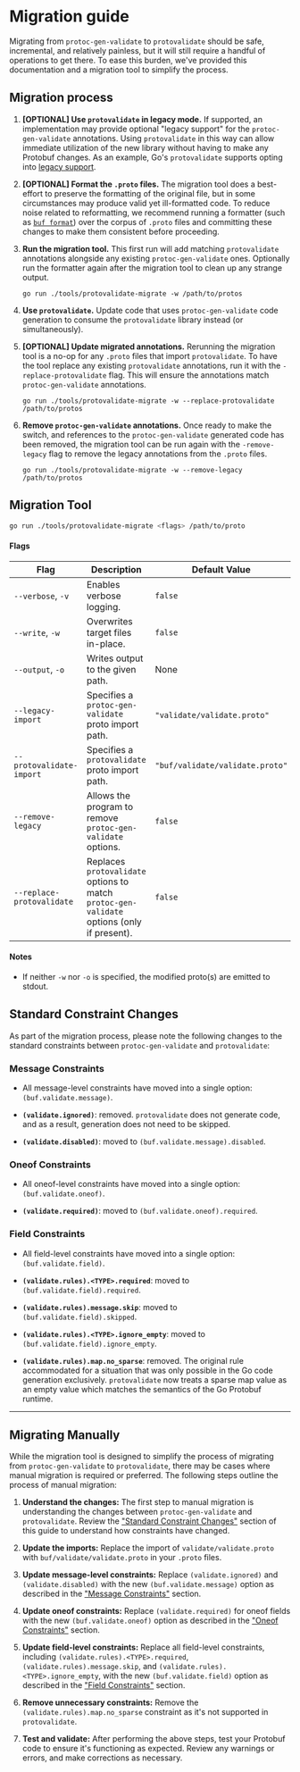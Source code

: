 # Migration guide

Migrating from `protoc-gen-validate` to `protovalidate` should be safe,
incremental, and relatively painless, but it will still require a handful of
operations to get there. To ease this burden, we've provided this documentation
and a migration tool to simplify the process.

## Migration process

1. **[OPTIONAL] Use `protovalidate` in legacy mode.** If supported, an
   implementation may provide optional "legacy support" for the
   `protoc-gen-validate` annotations. Using `protovalidate` in this way can
   allow immediate utilization of the new library without having to make any
   Protobuf changes. As an example, Go's `protovalidate` supports opting into
   [legacy support][go-legacy].

2. **[OPTIONAL] Format the `.proto` files.** The migration tool does a
   best-effort to preserve the formatting of the original file, but in some
   circumstances may produce valid yet ill-formatted code. To reduce noise
   related to reformatting, we recommend running a formatter (such as
   [`buf format`][format]) over the corpus of `.proto` files and committing
   these changes to make them consistent before proceeding.

3. **Run the migration tool.** This first run will add matching `protovalidate`
   annotations alongside any existing `protoc-gen-validate` ones. Optionally run
   the formatter again after the migration tool to clean up any strange output.
   ```shell
   go run ./tools/protovalidate-migrate -w /path/to/protos
   ```

4. **Use `protovalidate`.** Update code that uses `protoc-gen-validate` code
   generation to consume the `protovalidate` library instead (or
   simultaneously).

5. **[OPTIONAL] Update migrated annotations.** Rerunning the migration tool is a
   no-op for any `.proto` files that import `protovalidate`. To have the tool
   replace any existing `protovalidate` annotations, run it with the
   `-replace-protovalidate` flag. This will ensure the annotations match
   `protoc-gen-validate` annotations.
   ```shell
   go run ./tools/protovalidate-migrate -w --replace-protovalidate /path/to/protos
   ```

6. **Remove `protoc-gen-validate` annotations.** Once ready to make the switch,
   and references to the `protoc-gen-validate` generated code has been removed,
   the migration tool can be run again with the `-remove-legacy` flag to remove
   the legacy annotations from the `.proto` files.
   ```shell
   go run ./tools/protovalidate-migrate -w --remove-legacy /path/to/protos
   ```

## Migration Tool

```bash
go run ./tools/protovalidate-migrate <flags> /path/to/proto
```

#### Flags

| Flag                      | Description                                                                                | Default Value                   |
|---------------------------|--------------------------------------------------------------------------------------------|---------------------------------|
| `--verbose`, `-v`         | Enables verbose logging.                                                                   | `false`                         |
| `--write`, `-w`           | Overwrites target files in-place.                                                          | `false`                         |
| `--output`, `-o`          | Writes output to the given path.                                                           | None                            |
| `--legacy-import`         | Specifies a `protoc-gen-validate` proto import path.                                       | `"validate/validate.proto"`     |
| `--protovalidate-import`  | Specifies a `protovalidate` proto import path.                                             | `"buf/validate/validate.proto"` |
| `--remove-legacy`         | Allows the program to remove `protoc-gen-validate` options.                                | `false`                         |
| `--replace-protovalidate` | Replaces `protovalidate` options to match `protoc-gen-validate` options (only if present). | `false`                         |

#### Notes

- If neither `-w` nor `-o` is specified, the modified proto(s) are emitted to
  stdout.

## Standard Constraint Changes

As part of the migration process, please note the following changes to the
standard constraints between `protoc-gen-validate` and `protovalidate`:

### Message Constraints

- All message-level constraints have moved into a single
  option: `(buf.validate.message)`.

- **`(validate.ignored)`**: removed. `protovalidate` does not generate code,
  and as a result, generation does not need to be skipped.

- **`(validate.disabled)`**: moved to `(buf.validate.message).disabled`.

### Oneof Constraints

- All oneof-level constraints have moved into a single
  option: `(buf.validate.oneof)`.

- **`(validate.required)`**: moved to `(buf.validate.oneof).required`.

### Field Constraints

- All field-level constraints have moved into a single
  option: `(buf.validate.field)`.

- **`(validate.rules).<TYPE>.required`**: moved
  to `(buf.validate.field).required`.

- **`(validate.rules).message.skip`**: moved to `(buf.validate.field).skipped`.

- **`(validate.rules).<TYPE>.ignore_empty`**: moved
  to `(buf.validate.field).ignore_empty`.

- **`(validate.rules).map.no_sparse`**: removed. The original rule accommodated
  for a situation that was only possible in the Go code generation exclusively.
  `protovalidate` now treats a sparse map value as an empty value which matches
  the semantics of the Go Protobuf runtime.

---

## Migrating Manually

While the migration tool is designed to simplify the process of migrating
from `protoc-gen-validate` to `protovalidate`, there may be cases where manual
migration is required or preferred. The following steps outline the process of
manual migration:

1. **Understand the changes:** The first step to manual migration is
   understanding the changes between `protoc-gen-validate` and `protovalidate`.
   Review the ["Standard Constraint Changes"](#standard-constraint-changes)
   section of this guide to understand how constraints have changed.

2. **Update the imports:** Replace the import of `validate/validate.proto`
   with `buf/validate/validate.proto` in your `.proto` files.

3. **Update message-level constraints:** Replace `(validate.ignored)`
   and `(validate.disabled)` with the new `(buf.validate.message)` option as
   described in the ["Message Constraints"](#message-constraints) section.

4. **Update oneof constraints:** Replace `(validate.required)` for oneof fields
   with the new `(buf.validate.oneof)` option as described in
   the ["Oneof Constraints"](#oneof-constraints) section.

5. **Update field-level constraints:** Replace all field-level constraints,
   including `(validate.rules).<TYPE>.required`, `(validate.rules).message.skip`,
   and `(validate.rules).<TYPE>.ignore_empty`, with the
   new `(buf.validate.field)` option as described in
   the ["Field Constraints"](#field-constraints) section.

6. **Remove unnecessary constraints:** Remove
   the `(validate.rules).map.no_sparse` constraint as it's not supported
   in `protovalidate`.

7. **Test and validate:** After performing the above steps, test your Protobuf
   code to ensure it's functioning as expected. Review any warnings or errors,
   and make corrections as necessary.

[go-legacy]: https://github.com/bufbuild/protovalidate-go/README.md#support-legacy-protoc-gen-validate-constraints
[format]: https://buf.build/docs/format/style/
